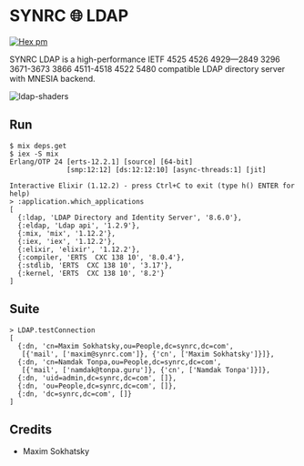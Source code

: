 SYNRC 🌐 LDAP
=============
[![Hex pm](http://img.shields.io/hexpm/v/ldap.svg?style=flat)](https://hex.pm/packages/ldap)

SYNRC LDAP is a high-performance IETF 4525 4526 4929—2849 3296 3671-3673
3866 4511-4518 4522 5480 compatible LDAP directory server with MNESIA backend.

![ldap-shaders](https://github.com/synrc/ldap/assets/144776/19f35667-9a0e-4e43-8524-b6ccdf6c21b7)

Run
------

```
$ mix deps.get
$ iex -S mix
Erlang/OTP 24 [erts-12.2.1] [source] [64-bit]
              [smp:12:12] [ds:12:12:10] [async-threads:1] [jit]

Interactive Elixir (1.12.2) - press Ctrl+C to exit (type h() ENTER for help)
> :application.which_applications
[
  {:ldap, 'LDAP Directory and Identity Server', '8.6.0'},
  {:eldap, 'Ldap api', '1.2.9'},
  {:mix, 'mix', '1.12.2'},
  {:iex, 'iex', '1.12.2'},
  {:elixir, 'elixir', '1.12.2'},
  {:compiler, 'ERTS  CXC 138 10', '8.0.4'},
  {:stdlib, 'ERTS  CXC 138 10', '3.17'},
  {:kernel, 'ERTS  CXC 138 10', '8.2'}
]
```

Suite
-----

```
> LDAP.testConnection
[
  {:dn, 'cn=Maxim Sokhatsky,ou=People,dc=synrc,dc=com',
   [{'mail', ['maxim@synrc.com']}, {'cn', ['Maxim Sokhatsky']}]},
  {:dn, 'cn=Namdak Tonpa,ou=People,dc=synrc,dc=com',
   [{'mail', ['namdak@tonpa.guru']}, {'cn', ['Namdak Tonpa']}]},
  {:dn, 'uid=admin,dc=synrc,dc=com', []},
  {:dn, 'ou=People,dc=synrc,dc=com', []},
  {:dn, 'dc=synrc,dc=com', []}
]
```

Credits
-------

* Maxim Sokhatsky
